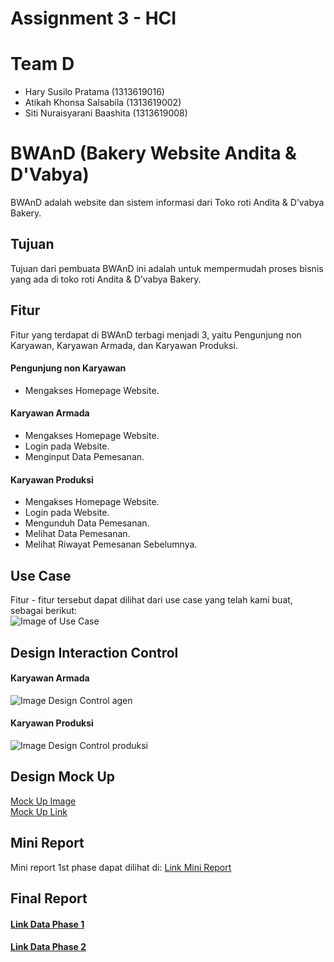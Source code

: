 # Assignment 3 - HCI

# Team D
- Hary Susilo Pratama (1313619016)
- Atikah Khonsa Salsabila (1313619002)
- Siti Nuraisyarani Baashita (1313619008)

# BWAnD (Bakery Website Andita & D'Vabya)
BWAnD adalah website dan sistem informasi dari Toko roti Andita & D’vabya Bakery.

## Tujuan
Tujuan dari pembuata BWAnD ini adalah untuk mempermudah proses bisnis yang ada di toko roti Andita & D’vabya Bakery.

## Fitur
Fitur yang terdapat di BWAnD terbagi menjadi 3, yaitu Pengunjung non Karyawan, Karyawan Armada, dan Karyawan Produksi.

#### Pengunjung non Karyawan
- Mengakses Homepage Website.

#### Karyawan Armada
- Mengakses Homepage Website.
- Login pada Website.
- Menginput Data Pemesanan.

#### Karyawan Produksi
- Mengakses Homepage Website.
- Login pada Website.
- Mengunduh Data Pemesanan.
- Melihat Data Pemesanan.
- Melihat Riwayat Pemesanan Sebelumnya.

## Use Case
Fitur - fitur tersebut dapat dilihat dari use case yang telah kami buat, sebagai berikut:<br>
![Image of Use Case](https://github.com/Nia2311/BWAnD-Bakery-Website-Andita-D-vabya-/blob/main/1st%20Phase/usecase.jpeg)

## Design Interaction Control
#### Karyawan Armada
![Image Design Control agen](https://github.com/Nia2311/BWAnD-Bakery-Website-Andita-D-vabya-/blob/main/1st%20Phase/Interaction%20Mock%20Up/interactionagen.jpeg)

#### Karyawan Produksi
![Image Design Control produksi](https://github.com/Nia2311/BWAnD-Bakery-Website-Andita-D-vabya-/blob/main/1st%20Phase/Interaction%20Mock%20Up/interactionproduksi.jpeg)

## Design Mock Up
[Mock Up Image](https://github.com/Nia2311/BWAnD-Bakery-Website-Andita-D-vabya-/tree/main/1st%20Phase/Mock%20Up%20UI)<br>
[Mock Up Link](https://github.com/Nia2311/BWAnD-Bakery-Website-Andita-D-vabya-/tree/main/1st%20Phase)

## Mini Report
Mini report 1st phase dapat dilihat di: [Link Mini Report](https://github.com/Nia2311/BWAnD-Bakery-Website-Andita-D-vabya-/blob/main/Mini%20Report/README.md)

## Final Report

#### [Link Data Phase 1](https://github.com/Nia2311/BWAnD/tree/main/1st%20Phase)

#### [Link Data Phase 2](https://github.com/Nia2311/BWAnD/tree/main/2nd%20Phase)
